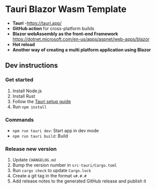 # Tauri Blazor Wasm Template

- **Tauri** -https://tauri.app/
- **GitHub action** for cross-platform builds
- **Blazor webAssembly as the front-end Framework**  https://dotnet.microsoft.com/en-us/apps/aspnet/web-apps/blazor
- **Hot reload**
- **Another way of creating a multi platform application using Blazor**

## Dev instructions

### Get started

1. Install Node.js
2. Install Rust
3. Follow the [Tauri setup guide](https://tauri.studio/en/docs/get-started/intro)
4. Run `npm install`


### Commands
- `npm run tauri dev`: Start app in dev mode
- `npm run tauri build`: Build

### Release new version
1. Update `CHANGELOG.md`
2. Bump the version number in `src-tauri/Cargo.toml`
3. Run `cargo check` to update `Cargo.lock`
4. Create a git tag in the format `v#.#.#`
5. Add release notes to the generated GitHub release and publish it
